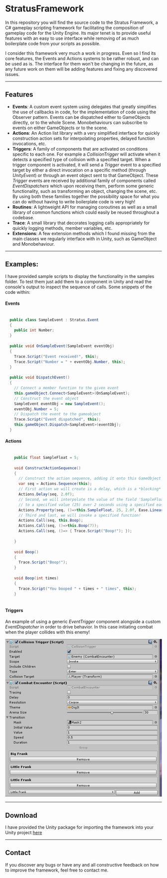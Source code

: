 # StratusFramework
In this repository you will find the source code to the Stratus Framework, a C# gameplay scripting framework for facilitating the composition of gameplay code for the Unity Engine.
Its major tenet is to provide useful features with an easy to use interface while removing of as much boilerplate code from your scripts as possible.

I consider this framework very much a work in progress. Even so I find its core features, the Events and Actions systems to be rather robust, and can be used as is. The interface for them won't be changing in the future, as any future work on them will be adding features and fixing any discovered issues.

---
## Features
- **Events**: A custom event system using delegates that greatly simplifies the use of callbacks in code, for the implementation of code using the Observer pattern. Events can be dispatched either to GameObjects directly, or to the whole Scene. Monobehaviours can subscribe to events on either GameObjects or to the scene.
- **Actions**: An Action list library with a very simplified interface for quickly construction action sets for interpolating properties, delayed function invocations, etc.
- **Triggers**: A family of components that are activated on conditions specific to each one. For example a *CollisionTrigger* will activate when it detects a specified type of collision with a specified target. When a trigger component is activated, it will send a *Trigger* event to a specified target by either a direct invocation on a specific method (through *UnityEvent*) or through an event object sent to that GameObject. 
These *Trigger* events are received by additional family of components called *EventDispatchers* which upon receiving them, perform some generic functionality, such as transforming an object, changing the scene, etc. By using both these families together the possibility space for what you can do without having to write boilerplate code is very high! 
- **Routines**: A lightweight API for managing coroutines as well as a small library of common  functions which could easily be reused throughout a codebase.
- **Trace**: A small library that decorates logging calls appropriately for quickly logging methods, member variables, etc.
- **Extensions**: A few extension methods which I found missing from the main classes we regularly interface with in Unity, such as GameObject and Monobehaviour.

---
## Examples:

I have provided sample scripts to display the functionality in the samples folder. To test them just add them to a component in Unity and read the console's output to inspect the sequence of calls.
Some snippets of the code within:

#### Events

```C#

  public class SampleEvent : Stratus.Event 
  {
    public int Number;
  }

  public void OnSampleEvent(SampleEvent eventObj)
  {
    Trace.Script("Event received!", this);
    Trace.Script("Number = " + eventObj.Number, this);
  }
  
  public void DispatchEvent() 
  {
    // Connect a member function to the given event
    this.gameObject.Connect<SampleEvent>(OnSampleEvent);
    // Construct the event object
    SampleEvent eventObj = new SampleEvent();
    eventObj.Number = 5;
    // Dispatch the event to the gameobject
    Trace.Script("Event dispatched", this);
    this.gameObject.Dispatch<SampleEvent>(eventObj);
  }    
```

#### Actions

```C#

    public float SampleFloat = 5;

    void ConstructActionSequence() 
    {
      // Construct the action sequence, adding it onto this GameObject's list of active actions
      var seq = Actions.Sequence(this);
      // First action we will create is a delay, which is a *blocking* action
      Actions.Delay(seq, 2.0f);      
      // Second, we will interpolate the value of the field 'SampleFloat' from its initial value (5) 
      // to a specified value (25) over 2 seconds using a specified easing (curve) algorithm
      Actions.Property(seq, ()=>this.SampleFloat, 25, 2.0f, Ease.Linear);
      // Third and last, we will invoke a specified function!
      Actions.Call(seq, this.Boop);
      Actions.Call(seq, ()=>this.Boop(7));
	  Actions.Call(seq, ()=> { Trace.Script("Boop!"); });

    }
    
    void Boop() 
    {
      Trace.Script("Boop!");
    }
    
    void Boop(int times) 
    {
      Trace.Script("You booped " + times + " times", this);
    }
    

```

#### Triggers

An example of using a generic *EventTrigger* component alongside a custom *EventDispatcher* in order to drive behavior. In this case initiating combat when the player collides with this enemy!

![](TriggerExample.png)

---
## Download

I have provided the Unity package for importing the framework into your Unity project <a href=https://github.com/Azurelol/Binaries/blob/master/StratusFramework.unitypackage>here</a>

---
## Contact

If you discover any bugs or have any and all constructive feedback on how to improve the framework, feel free to contact me.